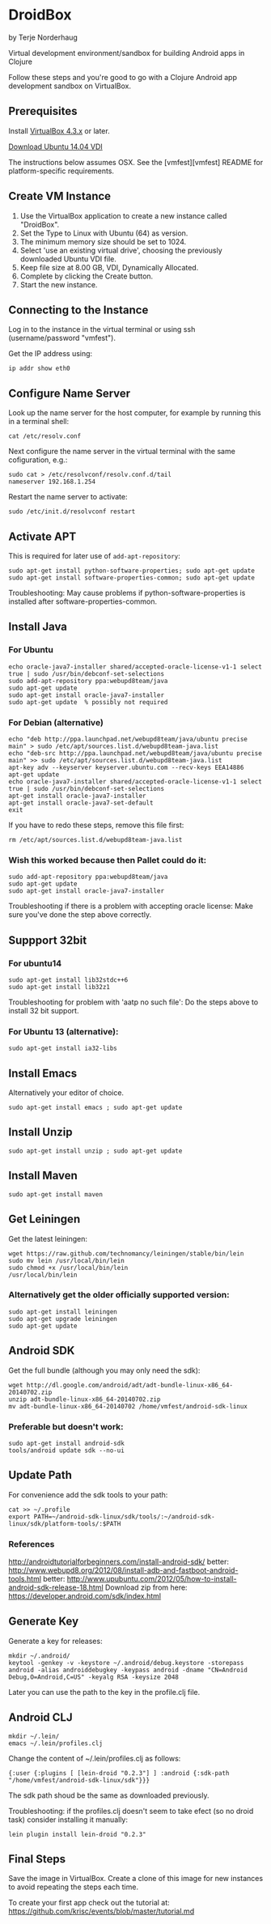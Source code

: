 DroidBox
========
by Terje Norderhaug

Virtual development environment/sandbox for building Android apps in Clojure

Follow these steps and you're good to go with a Clojure Android app development sandbox on VirtualBox.

## Prerequisites

Install [VirtualBox 4.3.x](https://www.virtualbox.org/wiki/Downloads) or later.

[Download Ubuntu 14.04 VDI](https://s3.amazonaws.com/vmfest-images/ubuntu-14.04.vdi.gz)

The instructions below assumes OSX. See the [vmfest][vmfest] README for platform-specific requirements.

## Create VM Instance

1. Use the VirtualBox application to create a new instance called "DroidBox".
2. Set the Type to Linux with Ubuntu (64) as version. 
3. The minimum memory size should be set to 1024.
4. Select 'use an existing virtual drive', choosing the previously downloaded Ubuntu VDI file. 
5. Keep file size at 8.00 GB, VDI, Dynamically Allocated.
6. Complete by clicking the Create button.
7. Start the new instance.

## Connecting to the Instance

Log in to the instance in the virtual terminal or using ssh (username/password "vmfest").

Get the IP address using:

    ip addr show eth0

## Configure Name Server

Look up the name server for the host computer, for example by running this in a terminal shell:

    cat /etc/resolv.conf

Next configure the name server in the virtual terminal with the same cofiguration, e.g.:

    sudo cat > /etc/resolvconf/resolv.conf.d/tail
    nameserver 192.168.1.254

Restart the name server to activate:

    sudo /etc/init.d/resolvconf restart

## Activate APT

This is required for later use of ``add-apt-repository``:

    sudo apt-get install python-software-properties; sudo apt-get update
    sudo apt-get install software-properties-common; sudo apt-get update

Troubleshooting:
May cause problems if python-software-properties is installed after software-properties-common.

## Install Java

### For Ubuntu

    echo oracle-java7-installer shared/accepted-oracle-license-v1-1 select true | sudo /usr/bin/debconf-set-selections
    sudo add-apt-repository ppa:webupd8team/java
    sudo apt-get update
    sudo apt-get install oracle-java7-installer
    sudo apt-get update  % possibly not required

### For Debian (alternative)

    echo "deb http://ppa.launchpad.net/webupd8team/java/ubuntu precise main" > sudo /etc/apt/sources.list.d/webupd8team-java.list
    echo "deb-src http://ppa.launchpad.net/webupd8team/java/ubuntu precise main" >> sudo /etc/apt/sources.list.d/webupd8team-java.list
    apt-key adv --keyserver keyserver.ubuntu.com --recv-keys EEA14886
    apt-get update
    echo oracle-java7-installer shared/accepted-oracle-license-v1-1 select true | sudo /usr/bin/debconf-set-selections
    apt-get install oracle-java7-installer
    apt-get install oracle-java7-set-default  
    exit

If you have to redo these steps, remove this file first:

    rm /etc/apt/sources.list.d/webupd8team-java.list

### Wish this worked because then Pallet could do it:

    sudo add-apt-repository ppa:webupd8team/java
    sudo apt-get update
    sudo apt-get install oracle-java7-installer

Troubleshooting if there is a problem with accepting oracle license:
Make sure you've done the step above correctly. 

## Suppport 32bit

### For ubuntu14

    sudo apt-get install lib32stdc++6
    sudo apt-get install lib32z1

Troubleshooting for problem with 'aatp no such file':
Do the steps above to install 32 bit support. 

### For Ubuntu 13 (alternative):

    sudo apt-get install ia32-libs

## Install Emacs

Alternatively your editor of choice.

    sudo apt-get install emacs ; sudo apt-get update

## Install Unzip

    sudo apt-get install unzip ; sudo apt-get update

## Install Maven

    sudo apt-get install maven

## Get Leiningen

Get the latest leiningen:

    wget https://raw.github.com/technomancy/leiningen/stable/bin/lein
    sudo mv lein /usr/local/bin/lein
    sudo chmod +x /usr/local/bin/lein 
    /usr/local/bin/lein

### Alternatively get the older officially supported version:

    sudo apt-get install leiningen
    sudo apt-get upgrade leiningen
    sudo apt-get update

## Android SDK

Get the full bundle (although you may only need the sdk):

    wget http://dl.google.com/android/adt/adt-bundle-linux-x86_64-20140702.zip
    unzip adt-bundle-linux-x86_64-20140702.zip
    mv adt-bundle-linux-x86_64-20140702 /home/vmfest/android-sdk-linux

### Preferable but doesn't work:

    sudo apt-get install android-sdk  
    tools/android update sdk --no-ui

## Update Path

For convenience add the sdk tools to your path:

    cat >> ~/.profile
    export PATH=~/android-sdk-linux/sdk/tools/:~/android-sdk-linux/sdk/platform-tools/:$PATH

### References

http://androidtutorialforbeginners.com/install-android-sdk/
better:
http://www.webupd8.org/2012/08/install-adb-and-fastboot-android-tools.html
better:
http://www.upubuntu.com/2012/05/how-to-install-android-sdk-release-18.html
Download zip from here: https://developer.android.com/sdk/index.html

## Generate Key

Generate a key for releases: 

    mkdir ~/.android/
    keytool -genkey -v -keystore ~/.android/debug.keystore -storepass android -alias androiddebugkey -keypass android -dname "CN=Android Debug,O=Android,C=US" -keyalg RSA -keysize 2048

Later you can use the path to the key in the profile.clj file.

## Android CLJ

    mkdir ~/.lein/
    emacs ~/.lein/profiles.clj

Change the content of ~/.lein/profiles.clj as follows:

    {:user {:plugins [ [lein-droid "0.2.3"] ] :android {:sdk-path "/home/vmfest/android-sdk-linux/sdk"}}}

The sdk path shoud be the same as downloaded previously.

Troubleshooting:
if the profiles.clj doesn't seem to take efect (so no droid task) consider installing it manually:

    lein plugin install lein-droid "0.2.3" 

## Final Steps

Save the image in VirtualBox.
Create a clone of this image for new instances to avoid repeating the steps each time.

To create your first app check out the tutorial at:
https://github.com/krisc/events/blob/master/tutorial.md
